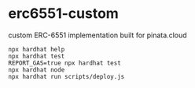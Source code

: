 # erc6551-custom
custom ERC-6551 implementation built for pinata.cloud

```shell
npx hardhat help
npx hardhat test
REPORT_GAS=true npx hardhat test
npx hardhat node
npx hardhat run scripts/deploy.js
```

